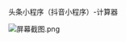 头条小程序（抖音小程序）-计算器

![](https://images.gitee.com/uploads/images/2021/0923/203415_2f772c58_1013055.png "屏幕截图.png")